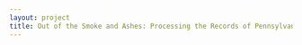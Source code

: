 ```yaml
--- 
layout: project 
title: Out of the Smoke and Ashes: Processing the Records of Pennsylvania’s Coke and Coal Industry
---
```



